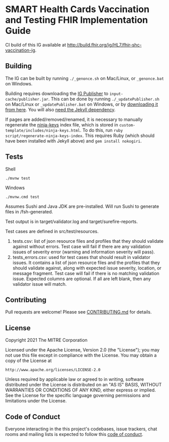 # SMART Health Cards Vaccination and Testing FHIR Implementation Guide

CI build of this IG available at <http://build.fhir.org/ig/HL7/fhir-shc-vaccination-ig>.

## Building

The IG can be built by running `./_genonce.sh` on Mac/Linux, or `_genonce.bat` on Windows.

Building requires downloading the [IG Publisher](https://confluence.hl7.org/display/FHIR/IG+Publisher+Documentation) to `input-cache/publisher.jar`. This can be done by running `./_updatePublisher.sh` on Mac/Linux or `_updatePublisher.bat` on Windows, or by [downloading it from here](https://github.com/HL7/fhir-ig-publisher/releases). You will also [need the Jekyll dependency](https://confluence.hl7.org/display/FHIR/IG+Publisher+Documentation#IGPublisherDocumentation-Installing).

If pages are added/removed/renamed, it is necessary to manually regenerate the [ninja-keys](https://github.com/ssleptsov/ninja-keys) index file, which is stored in `custom-template/includes/ninja-keys.html`. To do this, run `ruby script/regenerate-ninja-keys-index`. This requires Ruby (which should have been installed with Jekyll above) and `gem install nokogiri`.

## Tests

Shell

    ./mvnw test

Windows

    ./mvnw.cmd test

Assumes Sushi and Java JDK are pre-installed. Will run Sushi to generate files in /fsh-generated.

Test output is in target/validator.log and target/surefire-reports.

Test cases are defined in src/test/resources.
<ol>
<li>tests.csv: list of json resource files and profiles that they should validate against without errors. Test case will fail if there are any validation issues of severity error (warning and information severity will pass).</li>
<li>tests_errors.csv: used for test cases that should result in validator issues. It contains a list of json resource files and the profiles that they should validate against, along with expected issue severity, location, or message fragment. Test case will fail if there is no matching validation issue. Expected columns are optional. If all are left blank, then any validator issue will match.</li>
</ol>

## Contributing

Pull requests are welcome! Please see [CONTRIBUTING.md](https://github.com/HL7/fhir-shc-vaccination-ig/blob/master/CONTRIBUTING.md) for details.

## License

Copyright 2021 The MITRE Corporation

Licensed under the Apache License, Version 2.0 (the "License"); you may not use this file except in compliance with the License. You may obtain a copy of the License at
```
http://www.apache.org/licenses/LICENSE-2.0
```
Unless required by applicable law or agreed to in writing, software distributed under the License is distributed on an "AS IS" BASIS, WITHOUT WARRANTIES OR CONDITIONS OF ANY KIND, either express or implied. See the License for the specific language governing permissions and limitations under the License.

## Code of Conduct

Everyone interacting in the this project's codebases, issue trackers, chat rooms and mailing lists is expected to follow this [code of conduct](https://github.com/dvci/health_cards/blob/master/CODE_OF_CONDUCT.md).